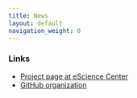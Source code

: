 ```yaml
---
title: News
layout: default
navigation_weight: 0
---
```


### Links

- [Project page at eScience Center](https://www.esciencecenter.nl/project/fair-is-as-fair-does)
- [GitHub organization](https://github.com/fair-workflows)
